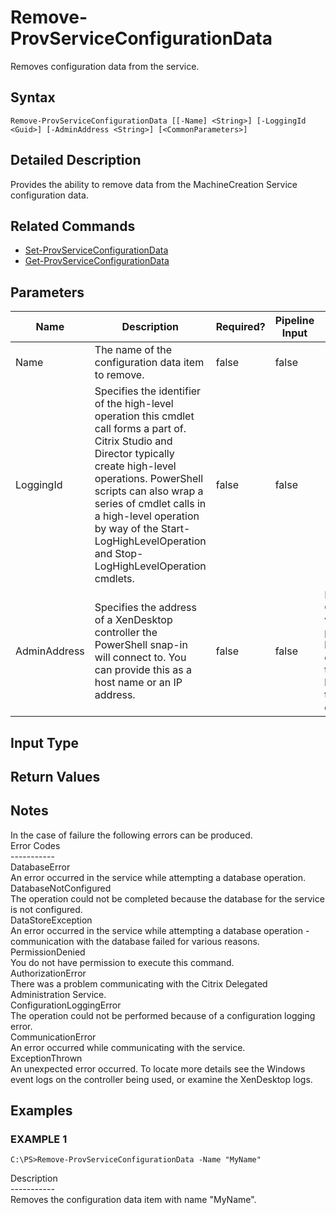 ﻿# Remove-ProvServiceConfigurationData

   Removes configuration data from the service.

## Syntax
```
Remove-ProvServiceConfigurationData [[-Name] <String>] [-LoggingId <Guid>] [-AdminAddress <String>] [<CommonParameters>]
```

## Detailed Description
   Provides the ability to remove data from the MachineCreation Service configuration data.

## Related Commands
  * [Set-ProvServiceConfigurationData](Set-ProvServiceConfigurationData.html)
  * [Get-ProvServiceConfigurationData](Get-ProvServiceConfigurationData.html)
## Parameters

| Name   | Description | Required? | Pipeline Input | Default Value |
| --- | --- | --- | --- | --- |
| Name | The name of the configuration data item to remove. | false | false |  |
| LoggingId | Specifies the identifier of the high-level operation this cmdlet call forms a part of. Citrix Studio and Director typically create high-level operations. PowerShell scripts can also wrap a series of cmdlet calls in a high-level operation by way of the Start-LogHighLevelOperation and Stop-LogHighLevelOperation cmdlets. | false | false |  |
| AdminAddress | Specifies the address of a XenDesktop controller the PowerShell snap-in will connect to. You can provide this as a host name or an IP address. | false | false | Localhost. Once a value is provided by any cmdlet, this value becomes the default. |

## Input Type
### 
   
## Return Values
### 
   ## Notes
   In the case of failure the following errors can be produced.<br>    Error Codes<br>    -----------<br>    DatabaseError<br>        An error occurred in the service while attempting a database operation.<br>    DatabaseNotConfigured<br>        The operation could not be completed because the database for the service is not configured.<br>    DataStoreException<br>        An error occurred in the service while attempting a database operation - communication with the database failed for various reasons.<br>    PermissionDenied<br>        You do not have permission to execute this command.<br>    AuthorizationError<br>        There was a problem communicating with the Citrix Delegated Administration Service.<br>    ConfigurationLoggingError<br>        The operation could not be performed because of a configuration logging error.<br>    CommunicationError<br>        An error occurred while communicating with the service.<br>    ExceptionThrown<br>        An unexpected error occurred.  To locate more details see the Windows event logs on the controller being used, or examine the XenDesktop logs.
## Examples

### EXAMPLE 1
```
C:\PS>Remove-ProvServiceConfigurationData -Name "MyName"
```
   Description<br>-----------<br>Removes the configuration data item with name "MyName".
